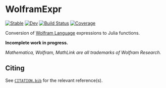 # WolframExpr

[![Stable](https://img.shields.io/badge/docs-stable-blue.svg)](https://musoke.github.io/WolframExpr.jl/stable/)
[![Dev](https://img.shields.io/badge/docs-dev-blue.svg)](https://musoke.github.io/WolframExpr.jl/dev/)
[![Build Status](https://github.com/musoke/WolframExpr.jl/actions/workflows/CI.yml/badge.svg?branch=main)](https://github.com/musoke/WolframExpr.jl/actions/workflows/CI.yml?query=branch%3Amain)
[![Coverage](https://codecov.io/gh/musoke/WolframExpr.jl/branch/main/graph/badge.svg)](https://codecov.io/gh/musoke/WolframExpr.jl)

Conversion of [Wolfram Language](https://www.wolfram.com/language/) expressions to Julia functions.

__Incomplete work in progress.__


_Mathematica, Wolfram, MathLink are all trademarks of Wolfram Research._

## Citing

See [`CITATION.bib`](CITATION.bib) for the relevant reference(s).
